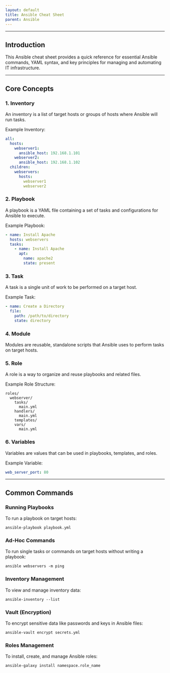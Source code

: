 ```yaml
---
layout: default
title: Ansible Cheat Sheet
parent: Ansible
---
```


______________________________________________________________________

## Introduction

This Ansible cheat sheet provides a quick reference for essential Ansible commands, YAML syntax, and key principles for managing and automating IT infrastructure.

______________________________________________________________________

## Core Concepts

### 1. Inventory

An inventory is a list of target hosts or groups of hosts where Ansible will run tasks.

Example Inventory:

```yaml
all:
  hosts:
    webserver1:
      ansible_host: 192.168.1.101
    webserver2:
      ansible_host: 192.168.1.102
  children:
    webservers:
      hosts:
        webserver1
        webserver2
```

### 2. Playbook

A playbook is a YAML file containing a set of tasks and configurations for Ansible to execute.

Example Playbook:

```yaml
- name: Install Apache
  hosts: webservers
  tasks:
    - name: Install Apache
      apt:
        name: apache2
        state: present
```

### 3. Task

A task is a single unit of work to be performed on a target host.

Example Task:

```yaml
- name: Create a Directory
  file:
    path: /path/to/directory
    state: directory
```

### 4. Module

Modules are reusable, standalone scripts that Ansible uses to perform tasks on target hosts.

### 5. Role

A role is a way to organize and reuse playbooks and related files.

Example Role Structure:

```
roles/
  webserver/
    tasks/
      main.yml
    handlers/
      main.yml
    templates/
    vars/
      main.yml
```

### 6. Variables

Variables are values that can be used in playbooks, templates, and roles.

Example Variable:

```yaml
web_server_port: 80
```

______________________________________________________________________

## Common Commands

### Running Playbooks

To run a playbook on target hosts:

```
ansible-playbook playbook.yml
```

### Ad-Hoc Commands

To run single tasks or commands on target hosts without writing a playbook:

```
ansible webservers -m ping
```

### Inventory Management

To view and manage inventory data:

```
ansible-inventory --list
```

### Vault (Encryption)

To encrypt sensitive data like passwords and keys in Ansible files:

```
ansible-vault encrypt secrets.yml
```

### Roles Management

To install, create, and manage Ansible roles:

```
ansible-galaxy install namespace.role_name
```
